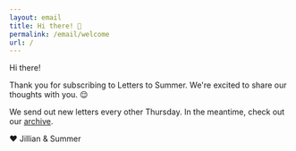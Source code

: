 ```yaml
---
layout: email
title: Hi there! 👋
permalink: /email/welcome
url: /
---
```


Hi there!

Thank you for subscribing to Letters to Summer. We're excited to share our thoughts with you. 😌

We send out new letters every other Thursday. In the meantime, check out our [archive](https://letterstosummer.com).

❤️ Jillian & Summer
